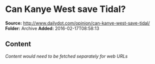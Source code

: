 # Can Kanye West save Tidal?

**Source:** http://www.dailydot.com/opinion/can-kanye-west-save-tidal/
**Folder:** Archive
**Added:** 2016-02-17T08:58:13




## Content
*Content would need to be fetched separately for web URLs*
